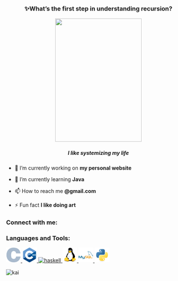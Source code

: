 ##
<!--
**Kaigaru/Kaigaru** is a ✨ _special_ ✨ repository because its `README.md` (this file) appears on your GitHub profile.

Here are some ideas to get you started:

- 🔭 I’m currently working on ...
- 🌱 I’m currently learning ...
- 👯 I’m looking to collaborate on ...
- 🤔 I’m looking for help with ...
- 💬 Ask me about ...
- 📫 How to reach me: ...
- 😄 Pronouns: ...
- ⚡ Fun fact: ...
-->
 
<h3 align="center">✨What’s the first step in understanding recursion?</h3>

<div align="center">
  <img height="336" width="236"  src="https://media0.giphy.com/media/v1.Y2lkPTc5MGI3NjExbTJ1enUyMGJ1MWJ0NmRwYWg4a255bmd1eDE2MHIyOGIxeXozcDJnOSZlcD12MV9pbnRlcm5hbF9naWZfYnlfaWQmY3Q9cw/JmPabUqU22FAbQYkzN/giphy.gif" />
</div>

<!--<h1 align="center">Heeeeey</h1>-->


<h5 align="center">I like systemizing my life</h5>
  
- 🔭 I’m currently working on **my personal website**

- 🌱 I’m currently learning **Java**

- 📫 How to reach me **@gmail.com**

- ⚡ Fun fact **I like doing art**

<h3 align="left">Connect with me:</h3>
<p align="left">
</p>

<h3 align="left">Languages and Tools:</h3>
<p align="left"> <a href="https://www.cprogramming.com/" target="_blank" rel="noreferrer"> <img src="https://raw.githubusercontent.com/devicons/devicon/master/icons/c/c-original.svg" alt="c" width="40" height="40"/> </a> <a href="https://www.w3schools.com/cpp/" target="_blank" rel="noreferrer"> <img src="https://raw.githubusercontent.com/devicons/devicon/master/icons/cplusplus/cplusplus-original.svg" alt="cplusplus" width="40" height="40"/> </a> <a href="https://www.haskell.org/" target="_blank" rel="noreferrer"> <img src="https://upload.wikimedia.org/wikipedia/commons/1/1c/Haskell-Logo.svg" alt="haskell" width="40" height="40"/> </a> <a href="https://www.linux.org/" target="_blank" rel="noreferrer"> <img src="https://raw.githubusercontent.com/devicons/devicon/master/icons/linux/linux-original.svg" alt="linux" width="40" height="40"/> </a> <a href="https://www.mysql.com/" target="_blank" rel="noreferrer"> <img src="https://raw.githubusercontent.com/devicons/devicon/master/icons/mysql/mysql-original-wordmark.svg" alt="mysql" width="40" height="40"/> </a> <a href="https://www.python.org" target="_blank" rel="noreferrer"> <img src="https://raw.githubusercontent.com/devicons/devicon/master/icons/python/python-original.svg" alt="python" width="40" height="40"/> </a> </p>

<p><img align="center" src="https://github-readme-stats.vercel.app/api/top-langs?username=kai&show_icons=true&locale=en&layout=compact" alt="kai" /></p>
